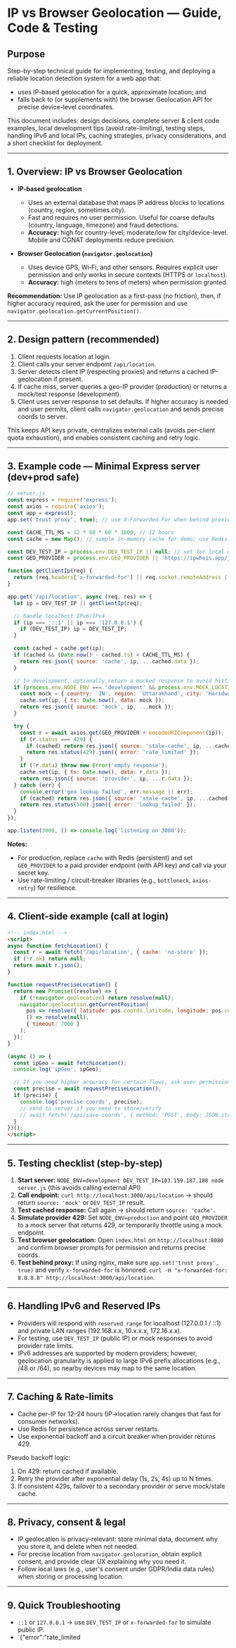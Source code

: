 # IP vs Browser Geolocation — Guide, Code & Testing

## Purpose

Step-by-step technical guide for implementing, testing, and deploying a reliable location detection system for a web app that:

* uses IP-based geolocation for a quick, approximate location; and
* falls back to (or supplements with) the browser Geolocation API for precise device-level coordinates.

This document includes: design decisions, complete server & client code examples, local development tips (avoid rate-limiting), testing steps, handling IPv6 and local IPs, caching strategies, privacy considerations, and a short checklist for deployment.

---

## 1. Overview: IP vs Browser Geolocation

* **IP-based geolocation**

  * Uses an external database that maps IP address blocks to locations (country, region, sometimes city).
  * Fast and requires no user permission. Useful for coarse defaults (country, language, timezone) and fraud detections.
  * **Accuracy:** high for country-level; moderate/low for city/device-level. Mobile and CGNAT deployments reduce precision.

* **Browser Geolocation (`navigator.geolocation`)**

  * Uses device GPS, Wi‑Fi, and other sensors. Requires explicit user permission and only works in secure contexts (HTTPS or `localhost`).
  * **Accuracy:** high (meters to tens of meters) when permission granted.

**Recommendation:** Use IP geolocation as a first-pass (no friction), then, if higher accuracy required, ask the user for permission and use `navigator.geolocation.getCurrentPosition()`.

---

## 2. Design pattern (recommended)

1. Client requests location at login.
2. Client calls your server endpoint `/api/location`.
3. Server detects client IP (respecting proxies) and returns a cached IP-geolocation if present.
4. If cache miss, server queries a geo-IP provider (production) or returns a mock/test response (development).
5. Client uses server response to set defaults. If higher accuracy is needed and user permits, client calls `navigator.geolocation` and sends precise coords to server.

This keeps API keys private, centralizes external calls (avoids per-client quota exhaustion), and enables consistent caching and retry logic.

---

## 3. Example code — Minimal Express server (dev+prod safe)

```js
// server.js
const express = require('express');
const axios = require('axios');
const app = express();
app.set('trust proxy', true); // use X-Forwarded-For when behind proxies

const CACHE_TTL_MS = 12 * 60 * 60 * 1000; // 12 hours
const cache = new Map(); // simple in-memory cache for demo; use Redis in prod

const DEV_TEST_IP = process.env.DEV_TEST_IP || null; // set for local dev testing
const GEO_PROVIDER = process.env.GEO_PROVIDER || 'https://ipwhois.app/json/';

function getClientIp(req) {
  return (req.headers['x-forwarded-for'] || req.socket.remoteAddress || '').split(',')[0].trim();
}

app.get('/api/location', async (req, res) => {
  let ip = DEV_TEST_IP || getClientIp(req);

  // handle localhost IPv6/IPv4
  if (ip === '::1' || ip === '127.0.0.1') {
    if (DEV_TEST_IP) ip = DEV_TEST_IP;
  }

  const cached = cache.get(ip);
  if (cached && (Date.now() - cached.ts) < CACHE_TTL_MS) {
    return res.json({ source: 'cache', ip, ...cached.data });
  }

  // In development, optionally return a mocked response to avoid hitting provider limits
  if (process.env.NODE_ENV === 'development' && process.env.MOCK_LOCATION === 'true') {
    const mock = { country: 'IN', region: 'Uttarakhand', city: 'Haridwar', latitude: 29.9457, longitude: 78.1642 };
    cache.set(ip, { ts: Date.now(), data: mock });
    return res.json({ source: 'mock', ip, ...mock });
  }

  try {
    const r = await axios.get(GEO_PROVIDER + encodeURIComponent(ip));
    if (r.status === 429) {
      if (cached) return res.json({ source: 'stale-cache', ip, ...cached.data });
      return res.status(429).json({ error: 'rate_limited' });
    }
    if (!r.data) throw new Error('empty response');
    cache.set(ip, { ts: Date.now(), data: r.data });
    return res.json({ source: 'provider', ip, ...r.data });
  } catch (err) {
    console.error('geo lookup failed', err.message || err);
    if (cached) return res.json({ source: 'stale-cache', ip, ...cached.data });
    return res.status(500).json({ error: 'lookup_failed' });
  }
});

app.listen(3000, () => console.log('listening on 3000'));
```

**Notes:**

* For production, replace `cache` with Redis (persistent) and set `GEO_PROVIDER` to a paid provider endpoint (with API key) and call via your secret key.
* Use rate-limiting / circuit-breaker libraries (e.g., `bottleneck`, `axios-retry`) for resilience.

---

## 4. Client-side example (call at login)

```html
<!-- index.html -->
<script>
async function fetchLocation() {
  const r = await fetch('/api/location', { cache: 'no-store' });
  if (!r.ok) return null;
  return await r.json();
}

function requestPreciseLocation() {
  return new Promise((resolve) => {
    if (!navigator.geolocation) return resolve(null);
    navigator.geolocation.getCurrentPosition(
      pos => resolve({ latitude: pos.coords.latitude, longitude: pos.coords.longitude }),
      () => resolve(null),
      { timeout: 7000 }
    );
  });
}

(async () => {
  const ipGeo = await fetchLocation();
  console.log('ipGeo', ipGeo);

  // If you need higher accuracy for certain flows, ask user permission
  const precise = await requestPreciseLocation();
  if (precise) {
    console.log('precise coords', precise);
    // send to server if you need to store/verify
    // await fetch('/api/save-coords', { method: 'POST', body: JSON.stringify(precise) });
  }
})();
</script>
```

---

## 5. Testing checklist (step-by-step)

1. **Start server:** `NODE_ENV=development DEV_TEST_IP=103.159.187.188 node server.js` (this avoids calling external API)
2. **Call endpoint:** `curl http://localhost:3000/api/location` → should return `source: 'mock'` or `DEV_TEST_IP` result.
3. **Test cached response:** Call again → should return `source: 'cache'`.
4. **Simulate provider 429:** Set `NODE_ENV=production` and point `GEO_PROVIDER` to a mock server that returns 429, or temporarily throttle using a mock endpoint.
5. **Test browser geolocation:** Open `index.html` on `http://localhost:8080` and confirm browser prompts for permission and returns precise coords.
6. **Test behind proxy:** If using nginx, make sure `app.set('trust proxy', true)` and verify `x-forwarded-for` is honored: `curl -H "x-forwarded-for: 8.8.8.8" http://localhost:3000/api/location`.

---

## 6. Handling IPv6 and Reserved IPs

* Providers will respond with `reserved range` for localhost (127.0.0.1 / ::1) and private LAN ranges (192.168.x.x, 10.x.x.x, 172.16.x.x).
* For testing, use `DEV_TEST_IP` (public IP) or mock responses to avoid provider rate limits.
* IPv6 addresses are supported by modern providers; however, geolocation granularity is applied to large IPv6 prefix allocations (e.g., /48 or /64), so nearby devices may map to the same location.

---

## 7. Caching & Rate-limits

* Cache per-IP for 12–24 hours (IP→location rarely changes that fast for consumer networks).
* Use Redis for persistence across server restarts.
* Use exponential backoff and a circuit breaker when provider returns 429.

Pseudo backoff logic:

1. On 429: return cached if available.
2. Retry the provider after exponential delay (1s, 2s, 4s) up to N times.
3. If consistent 429s, failover to a secondary provider or serve mock/stale cache.

---

## 8. Privacy, consent & legal

* IP geolocation is privacy-relevant: store minimal data, document why you store it, and delete when not needed.
* For precise location from `navigator.geolocation`, obtain explicit consent, and provide clear UX explaining why you need it.
* Follow local laws (e.g., user's consent under GDPR/India data rules) when storing or processing location.

---

## 9. Quick Troubleshooting

* `::1` or `127.0.0.1` → use `DEV_TEST_IP` or `x-forwarded-for` to simulate public IP.
* `{"error":"rate_limited
